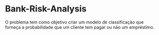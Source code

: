 # Bank-Risk-Analysis
O problema tem como objetivo criar um modelo de classificação que forneça a probabilidade que um cliente tem pagar ou não um empréstimo.
